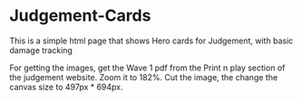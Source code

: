 # Judgement-Cards
This is a simple html page that shows Hero cards for Judgement, with basic damage tracking

For getting the images, get the Wave 1 pdf from the Print n play section of the judgement website. Zoom it to 182%. Cut the image, the change the canvas size to 497px * 694px.
